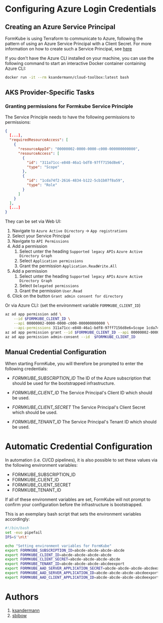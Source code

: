 # Configuring Azure Login Credentials

## Creating an Azure Service Principal

FormKube is using Terraform to communicate to Azure, following the pattern of using an Azure Service Principal with a 
Client Secret. For more information on how to create such a Service Principal, see
[here](https://www.terraform.io/docs/providers/azurerm/auth/service_principal_client_secret.html)

If you don't have the Azure CLI installed on your machine, you can use the following command to start an interactive 
Docker container containing Azure CLI:

```bash
docker run -it --rm ksandermann/cloud-toolbox:latest bash
```

## AKS Provider-Specific Tasks

### Granting permissions for Formkube Service Principle

The Service Principle needs to have the following permissions to permissions:

```json
{
  [...],
  "requiredResourceAccess": [
    {
      "resourceAppId": "00000002-0000-0000-c000-000000000000",
      "resourceAccess": [
        {
          "id": "311a71cc-e848-46a1-bdf8-97ff7156d8e6",
          "type": "Scope"
        },
        {
          "id": "1cda74f2-2616-4834-b122-5cb1b07f8a59",
          "type": "Role"
        }
      ]
    }
  ],
  [...]
}
```

They can be set via Web UI:

1. Navigate to `Azure Active Directory` -> `App registrations`
1. Select your Service Principal
1. Navigate to `API Permissions`
1. Add a permission
   1. Select unter the heading `Supported legacy APIs` `Azure Active Directory Graph`
   1. Select `Application permissions`
   1. Grant the permission `Application.ReadWrite.All`
1. Add a permission
   1. Select unter the heading `Supported legacy APIs` `Azure Active Directory Graph`
   1. Select `Delegated permissions`
   1. Grant the permission `User.Read`
1. Click on the button `Grant admin consent for directory`

Or via Azure CLI: (set the environment variable `FORMKUBE_CLIENT_ID`)

```sh
az ad app permission add \
    --id $FORMKUBE_CLIENT_ID \
    --api 00000002-0000-0000-c000-000000000000 \
    --api-permissions 311a71cc-e848-46a1-bdf8-97ff7156d8e6=Scope 1cda74f2-2616-4834-b122-5cb1b07f8a59=Role
az ad app permission grant --id $FORMKUBE_CLIENT_ID --api 00000002-0000-0000-c000-000000000000
az ad app permission admin-consent --id  $FORMKUBE_CLIENT_ID
```

## Manual Credential Configuration

When starting FormKube, you will therefore be prompted to enter the following credentials:

* *FORMKUBE_SUBSCRIPTION_ID*
The ID of the Azure subscription that should be used for the bootstrapped infrastructure.

* *FORMKUBE_CLIENT_ID*
The Service Principal's Client ID which should be used.

* *FORMKUBE_CLIENT_SECRET*
The Service Principal's Client Secret which should be used.

* *FORMKUBE_TENANT_ID*
The Service Principal's Tenant ID which should be used.

# Automatic Credential Configuration

In automation (i.e. CI/CD pipelines), it is also possible to set these values via the following environment variables:

* FORMKUBE_SUBSCRIPTION_ID
* FORMKUBE_CLIENT_ID
* FORMKUBE_CLIENT_SECRET
* FORMKUBE_TENANT_ID

If all of these environment variables are set, FormKube will not prompt to confirm your configuration before the
infrastructure is bootstrapped.

This is an exemplary bash script that sets the environment variables accordingly: 

```bash
#!/bin/bash
set -euo pipefail
IFS=$'\n\t'

echo "Setting environment variables for FormKube"
export FORMKUBE_SUBSCRIPTION_ID=abcde-abcde-abcde-abcde
export FORMKUBE_CLIENT_ID=abcde-abcde-abcde-abcde
export FORMKUBE_CLIENT_SECRET=abcde-abcde-abcde-abcde
export FORMKUBE_TENANT_ID=abcde-abcde-abcde-abcdeexport 
export FORMKUBE_AAD_SERVER_APPLICATION_SECRET=abcde-abcde-abcde-abcdeexport 
export FORMKUBE_AAD_SERVER_APPLICATION_ID=abcde-abcde-abcde-abcdeexport 
export FORMKUBE_AAD_CLIENT_APPLICATION_ID=abcde-abcde-abcde-abcdeexport 
```


# Authors
1. [ksandermann](https://github.com/ksandermann)
2. [sbibow](https://github.com/sbibow)